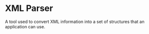 # XML Parser

A tool used to convert XML information into a set of structures
that an application can use.
